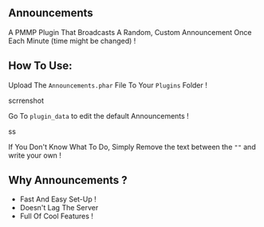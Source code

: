 ## Announcements
A PMMP Plugin That Broadcasts A Random, Custom Announcement Once Each Minute (time might be changed)  !

## How To Use:

Upload The `Announcements.phar` File To Your `Plugins` Folder !

scrrenshot

Go To `plugin_data` to edit the default Announcements !

ss

If You Don't Know What To Do, Simply Remove the text between the `""` and write your own !

## Why Announcements ?

- Fast And Easy Set-Up !
- Doesn't Lag The Server
- Full Of Cool Features !
